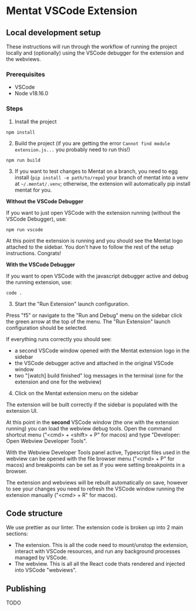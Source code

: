 # Mentat VSCode Extension

## Local development setup

These instructions will run through the workflow of running the project locally and
(optionally) using the VSCode debugger for the extension and the webviews.

### Prerequisites

-   VSCode
-   Node v18.16.0

### Steps

1. Install the project

```shell
npm install
```

2. Build the project (if you are getting the error `Cannot find module extension.js...` you probably need to run this!)

```shell
npm run build
```

3. If you want to test changes to Mentat on a branch, you need to egg install (`pip install -e path/to/repo`)
   your branch of mentat into a venv at `~/.mentat/.venv`; otherwise, the extension will automatically pip install mentat for you.

**Without the VSCode Debugger**

If you want to just open VSCode with the extension running (without the VSCode
Debugger), use:

```shell
npm run vscode
```

At this point the extension is running and you should see the Mentat logo attached to
the sidebar. You don't have to follow the rest of the setup instructions. Congrats!

**With the VSCode Debugger**

If you want to open VSCode with the javascript debugger active and debug the running
extension, use:

```shell
code .
```

3. Start the "Run Extension" launch configuration.

Press "f5" or navigate to the "Run and Debug" menu on the sidebar click the green arrow
at the top of the menu. The "Run Extension" launch configuration should be selected.

If everything runs correctly you should see:

-   a second VSCode window opened with the Mentat extension logo in the sidebar
-   the VSCode debugger active and attached in the original VSCode window
-   two "[watch] build finished" log messages in the terminal (one for the extension and
    one for the webview)

4. Click on the Mentat extension menu on the sidebar

The extension will be built correctly if the sidebar is populated with the extension UI.

At this point in the **second** VSCode window (the one with the extension running) you
can load the webview debug tools. Open the command shortcut menu ("\<cmd\> + \<shift\> +
P" for macos) and type "Developer: Open Webview Developer Tools".

With the Webview Developer Tools panel active, Typescript files used in the webview can
be opened with the file browser menu ("\<cmd\> + P" for macos) and breakpoints can be
set as if you were setting breakpoints in a browser.

The extension and webviews will be rebuilt automatically on save, however to see your
changes you need to refresh the VSCode window running the extension manually ("\<cmd\> +
R" for macos).

## Code structure

We use prettier as our linter. The extension code is broken up into 2 main sections:

-   The extension. This is all the code need to mount/unstop the extension, interact with
    VSCode resources, and run any background processes managed by VSCode.
-   The webview. This is all all the React code thats rendered and injected into VSCode
    "webviews".

## Publishing

TODO
